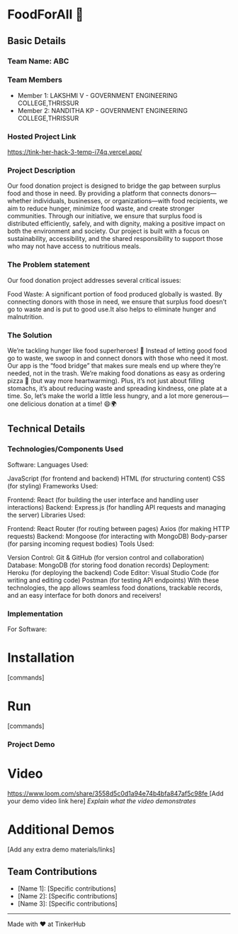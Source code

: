 # FoodForAll 🎯


## Basic Details
### Team Name: ABC


### Team Members
- Member 1: LAKSHMI V - GOVERNMENT ENGINEERING COLLEGE,THRISSUR
- Member 2: NANDITHA KP - GOVERNMENT ENGINEERING COLLEGE,THRISSUR


### Hosted Project Link
https://tink-her-hack-3-temp-i74q.vercel.app/

### Project Description
Our food donation project is designed to bridge the gap between surplus food and those in need. By providing a platform that connects donors—whether individuals, businesses, or organizations—with food recipients, we aim to reduce hunger, minimize food waste, and create stronger communities. Through our initiative, we ensure that surplus food is distributed efficiently, safely, and with dignity, making a positive impact on both the environment and society. Our project is built with a focus on sustainability, accessibility, and the shared responsibility to support those who may not have access to nutritious meals.

### The Problem statement
Our food donation project addresses several critical issues:

Food Waste: A significant portion of food produced globally is wasted. By connecting donors with those in need, we ensure that surplus food doesn’t go to waste and is put to good use.It also helps to eliminate hunger and malnutrition.



### The Solution
We’re tackling hunger like food superheroes! 🚀 Instead of letting good food go to waste, we swoop in and connect donors with those who need it most. Our app is the “food bridge” that makes sure meals end up where they’re needed, not in the trash. We’re making food donations as easy as ordering pizza 🍕 (but way more heartwarming). Plus, it’s not just about filling stomachs, it’s about reducing waste and spreading kindness, one plate at a time. So, let’s make the world a little less hungry, and a lot more generous—one delicious donation at a time! 😄🌍

## Technical Details
### Technologies/Components Used


Software:
Languages Used:

JavaScript (for frontend and backend)
HTML (for structuring content)
CSS (for styling)
Frameworks Used:

Frontend: React (for building the user interface and handling user interactions)
Backend: Express.js (for handling API requests and managing the server)
Libraries Used:

Frontend:
React Router (for routing between pages)
Axios (for making HTTP requests)
Backend:
Mongoose (for interacting with MongoDB)
Body-parser (for parsing incoming request bodies)
Tools Used:

Version Control: Git & GitHub (for version control and collaboration)
Database: MongoDB (for storing food donation records)
Deployment: Heroku (for deploying the backend)
Code Editor: Visual Studio Code (for writing and editing code)
Postman (for testing API endpoints)
With these technologies, the app allows seamless food donations, trackable records, and an easy interface for both donors and receivers!










### Implementation
For Software:
# Installation
[commands]

# Run
[commands]


### Project Demo
# Video
[https://www.loom.com/share/3558d5c0d1a94e74b4bfa847af5c98fe
](https://www.loom.com/share/3558d5c0d1a94e74b4bfa847af5c98fe
)
[Add your demo video link here]
*Explain what the video demonstrates*

# Additional Demos
[Add any extra demo materials/links]

## Team Contributions
- [Name 1]: [Specific contributions]
- [Name 2]: [Specific contributions]
- [Name 3]: [Specific contributions]

---
Made with ❤️ at TinkerHub
